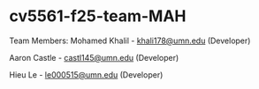 # cv5561-f25-team-MAH


Team Members:
Mohamed Khalil - khali178@umn.edu (Developer)

Aaron Castle - castl145@umn.edu (Developer)

Hieu Le - le000515@umn.edu (Developer)

